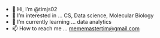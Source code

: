 - 👋 Hi, I’m @timjs02
- 👀 I’m interested in ... CS, Data science, Molecular Biology
- 🌱 I’m currently learning ... data analytics
- 📫 How to reach me ... mememastertim@gmail.com
<!---
timjs02/timjs02 is a ✨ special ✨ repository because its `README.md` (this file) appears on your GitHub profile.
You can click the Preview link to take a look at your changes.
--->
